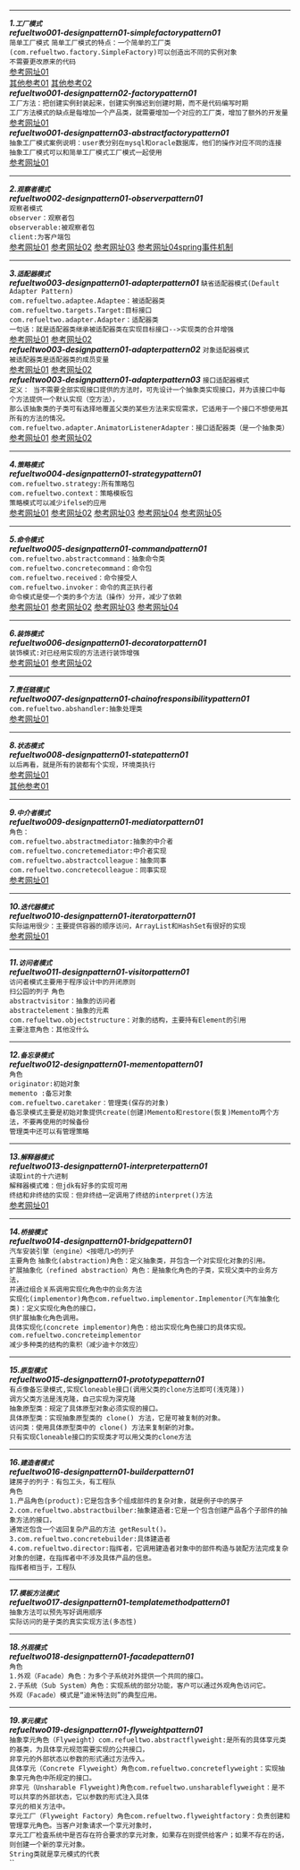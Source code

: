 ****
**_1.`工厂模式`_**  
**_refueltwo001-designpattern01-simplefactorypattern01_**  
`简单工厂模式` 
`简单工厂模式的特点：一个简单的工厂类(com.refueltwo.factory.SimpleFactory)可以创造出不同的实例对象`  
`不需要更改原来的代码`   
[参考网址01](https://blog.csdn.net/u012156116/article/details/80857255)  
[其他参考01](https://segmentfault.com/a/1190000016014855)
[其他参考02](http://c.biancheng.net/view/1348.html)  
**_refueltwo001-designpattern02-factorypattern01_**   
`工厂方法：把创建实例封装起来，创建实例推迟到创建时期，而不是代码编写时期`  
`工厂方法模式的缺点是每增加一个产品类，就需要增加一个对应的工厂类，增加了额外的开发量`  
[参考网址01](https://blog.csdn.net/u012156116/article/details/80857255)  
**_refueltwo001-designpattern03-abstractfactorypattern01_**  
`抽象工厂模式案例说明：user表分别在mysql和oracle数据库，他们的操作对应不同的连接`   
`抽象工厂模式可以和简单工厂模式工厂模式一起使用`  
[参考网址01](https://blog.csdn.net/u012156116/article/details/80857255)  
****  
**_2.`观察者模式`_**     
**_refueltwo002-designpattern01-observerpattern01_**  
`观察者模式`   
`observer：观察者包`   
`observerable:被观察者包`  
`client:为客户端包`  
[参考网址01](https://blog.csdn.net/ma598214297/article/details/80557821)
[参考网址02](https://blog.csdn.net/qq_32175491/article/details/79548644)
[参考网址03](https://www.cnblogs.com/luohanguo/p/7825656.html)
[参考网址04spring事件机制](https://blog.csdn.net/weixin_39035120/article/details/86225377)
****
**_3.`适配器模式`_**  
**_refueltwo003-designpattern01-adapterpattern01_**
`缺省适配器模式(Default Adapter Pattern)`  
`com.refueltwo.adaptee.Adaptee：被适配器类`  
`com.refueltwo.targets.Target:目标接口`  
`com.refueltwo.adapter.Adapter：适配器类`  
`一句话：就是适配器类继承被适配器类在实现目标接口-->实现类的合并增强`  
[参考网址01](https://blog.csdn.net/wwwdc1012/article/details/82780560)
[参考网址02](https://www.cnblogs.com/zhaoxinshanwei/p/8867521.html)  
**_refueltwo003-designpattern01-adapterpattern02_**
`对象适配器模式`  
`被适配器类是适配器类的成员变量`  
[参考网址01](https://blog.csdn.net/wwwdc1012/article/details/82780560)
[参考网址02](https://www.cnblogs.com/zhaoxinshanwei/p/8867521.html)  
**_refueltwo003-designpattern01-adapterpattern03_**
`接口适配器模式`  
`定义： 当不需要全部实现接口提供的方法时，可先设计一个抽象类实现接口，并为该接口中每个方法提供一个默认实现（空方法），`  
`那么该抽象类的子类可有选择地覆盖父类的某些方法来实现需求，它适用于一个接口不想使用其所有的方法的情况。`  
`com.refueltwo.adapter.AnimatorListenerAdapter：接口适配器类（是一个抽象类）`  
[参考网址01](https://blog.csdn.net/wwwdc1012/article/details/82780560)
[参考网址02](https://www.cnblogs.com/zhaoxinshanwei/p/8867521.html) 
****
**_4.`策略模式`_**  
**_refueltwo004-designpattern01-strategypattern01_**  
`com.refueltwo.strategy:所有策略包`  
`com.refueltwo.context：策略模板包`  
`策略模式可以减少ifelse的应用`  
[参考网址01](https://www.runoob.com/design-pattern/strategy-pattern.html)
[参考网址02](https://blog.csdn.net/m0_37602117/article/details/101756303)
[参考网址03](https://blog.csdn.net/zhi_fu/article/details/77688289)
[参考网址04](https://blog.csdn.net/weixin_42669205/article/details/88561734)
[参考网址05](https://www.cnblogs.com/cxyyh/p/10828994.html)  
****
**_5.`命令模式`_**  
**_refueltwo005-designpattern01-commandpattern01_**  
`com.refueltwo.abstractcommand：抽象命令类`   
`com.refueltwo.concretecommand：命令包`  
`com.refueltwo.received：命令接受人`  
`com.refueltwo.invoker：命令的真正执行者`  
`命令模式是使一个类的多个方法（操作）分开，减少了依赖 `  
[参考网址01](https://blog.csdn.net/qq_40709468/article/details/82724371)
[参考网址02](https://www.jianshu.com/p/dcca3d559bab)
[参考网址03](https://blog.csdn.net/qq_40709468/article/details/82724371)
[参考网址04](http://c.biancheng.net/view/1380.html)
****
**_6.`装饰模式`_**  
**_refueltwo006-designpattern01-decoratorpattern01_**   
`装饰模式:对已经用实现的方法进行装饰增强`    
[参考网址01](http://c.biancheng.net/view/1366.html)
[参考网址02](https://blog.csdn.net/qq_29130945/article/details/81114052)
****
**_7.`责任链模式`_**  
**_refueltwo007-designpattern01-chainofresponsibilitypattern01_**  
`com.refueltwo.abshandler:抽象处理类`  
[参考网址01](https://blog.csdn.net/u011897062/article/details/89457070)
****
**_8.`状态模式`_**  
**_refueltwo008-designpattern01-statepattern01_**  
`以后再看，就是所有的装都有个实现，环境类执行`  
[参考网址01](https://blog.csdn.net/Peter_Changyb/article/details/82704480)  
[其他参考01](https://blog.csdn.net/WiKi_Su/article/details/80263967)
****
**_9.`中介者模式`_**  
**_refueltwo009-designpattern01-mediatorpattern01_**   
`角色：`  
`com.refueltwo.abstractmediator:抽象的中介者`  
`com.refueltwo.concretemediator:中介者实现`  
`com.refueltwo.abstractcolleague：抽象同事`  
`com.refueltwo.concretecolleague：同事实现`  
[参考网址01](https://blog.csdn.net/wwwdc1012/article/details/83389158)  
****
**_10.`迭代器模式`_**  
**_refueltwo010-designpattern01-iteratorpattern01_**  
`实际运用很少：主要提供容器的顺序访问，ArrayList和HashSet有很好的实现`  
[参考网址01](https://blog.csdn.net/u011889786/article/details/51461307)  
****
**_11.`访问者模式`_**  
**_refueltwo011-designpattern01-visitorpattern01_**  
`访问者模式主要用于程序设计中的开闭原则`  
`扫公园的列子` 
`角色`  
`abstractvisitor：抽象的访问者`  
`abstractelement：抽象的元素`   
`com.refueltwo.objectstructure：对象的结构，主要持有Element的引用`  
`主要注意角色：其他没什么`
****
**_12.`备忘录模式`_**  
**_refueltwo012-designpattern01-mementopattern01_**  
`角色`  
`originator:初始对象`  
`memento :备忘对象`  
`com.refueltwo.caretaker：管理类(保存的对象)`  
`备忘录模式主要是初始对象提供create(创建)Memento和restore(恢复)Memento两个方法，不要再使用的时候备份`  
`管理类中还可以有管理策略`   
****
**_13.`解释器模式`_**  
**_refueltwo013-designpattern01-interpreterpattern01_**  
`读取int的十六进制`  
`解释器模式难：但jdk有好多的实现可用`  
`终结和非终结的实现：但非终结一定调用了终结的interpret()方法`  
[参考网址01](https://blog.csdn.net/u010024991/article/details/53436073)  
****
**_14.`桥接模式`_**  
**_refueltwo014-designpattern01-bridgepattern01_**  
`汽车安装引擎（engine）<按嗯几>的列子`  
`主要角色` 
`抽象化(abstraction)角色：定义抽象类，并包含一个对实现化对象的引用。`  
`扩展抽象化（refined abstraction）角色：是抽象化角色的子类，实现父类中的业务方法，`  
`并通过组合关系调用实现化角色中的业务方法`  
`实现化(implementor)角色com.refueltwo.implementor.Implementor(汽车抽象化类)：定义实现化角色的接口，`  
`供扩展抽象化角色调用。`  
`具体实现化(concrete implementor)角色：给出实现化角色接口的具体实现。com.refueltwo.concreteimplementor`  
`减少多种类的结构的乘积（减少迪卡尔效应）`  
****
**_15.`原型模式`_**  
**_refueltwo015-designpattern01-prototypepattern01_**   
`有点像备忘录模式,实现Cloneable接口(调用父类的clone方法即可(浅克隆))`  
`调方父类方法是浅克隆，自己实现为深克隆`  
`抽象原型类：规定了具体原型对象必须实现的接口。`  
`具体原型类：实现抽象原型类的 clone() 方法，它是可被复制的对象。`  
`访问类：使用具体原型类中的 clone() 方法来复制新的对象。`  
`只有实现Cloneable接口的实现类才可以用父类的clone方法`
****
**_16.`建造者模式`_**  
**_refueltwo016-designpattern01-builderpattern01_**   
`建房子的列子：有包工头，有工程队`  
`角色`  
`1.产品角色(product):它是包含多个组成部件的复杂对象，就是例子中的房子`  
`2.com.refueltwo.abstractbuilber:抽象建造者:它是一个包含创建产品各个子部件的抽象方法的接口，`  
`通常还包含一个返回复杂产品的方法 getResult()。`  
`3.com.refueltwo.concretebuilder:具体建造者`  
`4.com.refueltwo.director:指挥者，它调用建造者对象中的部件构造与装配方法完成复杂对象的创建，在指挥者中不涉及具体产品的信息。`  
`指挥者相当于，工程队`  
****
**_17.`模板方法模式`_**  
**_refueltwo017-designpattern01-templatemethodpattern01_**  
`抽象方法可以预先写好调用顺序`  
`实际访问的是子类的真实实现方法(多态性)`  
****
**_18.`外观模式`_**  
**_refueltwo018-designpattern01-facadepattern01_**  
`角色`  
`1.外观（Facade）角色：为多个子系统对外提供一个共同的接口。`  
`2.子系统（Sub System）角色：实现系统的部分功能，客户可以通过外观角色访问它。`  
`外观（Facade）模式是“迪米特法则”的典型应用。`  
****
**_19.`享元模式`_**  
**_refueltwo019-designpattern01-flyweightpattern01_**  
`抽象享元角色（Flyweight）com.refueltwo.abstractflyweight:是所有的具体享元类的基类，为具体享元规范需要实现的公共接口，`  
`非享元的外部状态以参数的形式通过方法传入。`  
`具体享元（Concrete Flyweight）角色com.refueltwo.concreteflyweight：实现抽象享元角色中所规定的接口。`  
`非享元（Unsharable Flyweight)角色com.refueltwo.unsharableflyweight：是不可以共享的外部状态，它以参数的形式注入具体`  
`享元的相关方法中。`  
`享元工厂（Flyweight Factory）角色com.refueltwo.flyweightfactory：负责创建和管理享元角色。当客户对象请求一个享元对象时，`  
`享元工厂检査系统中是否存在符合要求的享元对象，如果存在则提供给客户；如果不存在的话，则创建一个新的享元对象。`  
`String类就是享元模式的代表`  
``  


